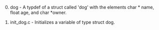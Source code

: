 0. dog - A typdef of a struct called 'dog' with the elements char * name, float age, and char *owner.

1. init_dog.c - Initializes a variable of type struct dog.
